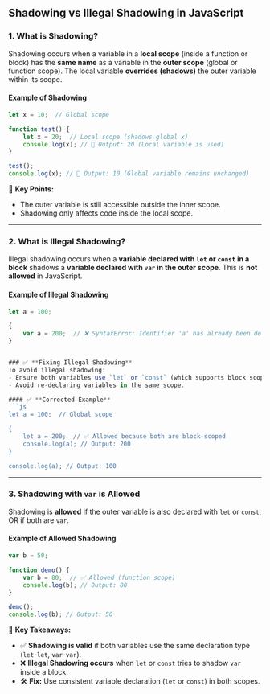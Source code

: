 ## **Shadowing vs Illegal Shadowing in JavaScript**

### **1. What is Shadowing?**  
Shadowing occurs when a variable in a **local scope** (inside a function or block) has the **same name** as a variable in the **outer scope** (global or function scope). The local variable **overrides (shadows)** the outer variable within its scope.

#### **Example of Shadowing**
```js
let x = 10;  // Global scope

function test() {
    let x = 20;  // Local scope (shadows global x)
    console.log(x); // 🔹 Output: 20 (Local variable is used)
}

test();
console.log(x); // 🔹 Output: 10 (Global variable remains unchanged)
```

📌 **Key Points:**
- The outer variable is still accessible outside the inner scope.
- Shadowing only affects code inside the local scope.

---

### **2. What is Illegal Shadowing?**  
Illegal shadowing occurs when a **variable declared with `let` or `const` in a block** shadows a **variable declared with `var` in the outer scope**. This is **not allowed** in JavaScript.

#### **Example of Illegal Shadowing**
```js
let a = 100;

{
    var a = 200;  // ❌ SyntaxError: Identifier 'a' has already been declared
}


### ✅ **Fixing Illegal Shadowing**
To avoid illegal shadowing:
- Ensure both variables use `let` or `const` (which supports block scope).
- Avoid re-declaring variables in the same scope.

#### ✅ **Corrected Example**
```js
let a = 100;  // Global scope

{
    let a = 200;  // ✅ Allowed because both are block-scoped
    console.log(a); // Output: 200
}

console.log(a); // Output: 100
```

---

### **3. Shadowing with `var` is Allowed**
Shadowing is **allowed** if the outer variable is also declared with `let` or `const`, OR if both are `var`.

#### **Example of Allowed Shadowing**
```js
var b = 50;

function demo() {
    var b = 80;  // ✅ Allowed (function scope)
    console.log(b); // Output: 80
}

demo();
console.log(b); // Output: 50
```

📌 **Key Takeaways:**
- ✅ **Shadowing is valid** if both variables use the same declaration type (`let`-`let`, `var`-`var`).
- ❌ **Illegal Shadowing occurs** when `let` or `const` tries to shadow `var` inside a block.
- 🛠️ **Fix:** Use consistent variable declaration (`let` or `const`) in both scopes.
